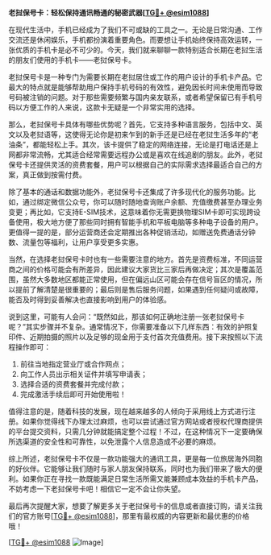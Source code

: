**老挝保号卡：轻松保持通讯畅通的秘密武器[[TG💪+ @esim1088](https://t.me/s/esim1088)]**

在现代生活中，手机已经成为了我们不可或缺的工具之一。无论是日常沟通、工作交流还是休闲娱乐，手机都扮演着重要角色。而要想让手机始终保持高效运转，一张优质的手机卡是必不可少的。今天，我们就来聊聊一款特别适合长期在老挝生活的朋友们使用的手机卡——老挝保号卡。

老挝保号卡是一种专门为需要长期在老挝居住或工作的用户设计的手机卡产品。它最大的特点就是能够帮助用户保持手机号码的有效性，避免因长时间未使用而导致号码被注销的问题。对于那些需要频繁与国内亲友联系，或者希望保留已有手机号码以方便工作的人来说，这款卡无疑是一个非常实用的选择。

那么，老挝保号卡具体有哪些优势呢？首先，它支持多种语言服务，包括中文、英文以及老挝语等，这使得无论你是初来乍到的新手还是已经在老挝生活多年的“老油条”，都能轻松上手。其次，该卡提供了稳定的网络连接，无论是打电话还是上网都非常流畅，尤其适合经常需要远程办公或是喜欢在线追剧的朋友。此外，老挝保号卡还提供灵活的资费套餐，用户可以根据自己的实际需求选择最适合自己的方案，真正做到按需付费。

除了基本的通话和数据功能外，老挝保号卡还集成了许多现代化的服务功能。比如，通过绑定微信公众号，你可以随时随地查询账户余额、充值缴费甚至办理业务变更；再比如，它支持E-SIM技术，这意味着你无需更换物理SIM卡即可实现跨设备使用，极大地方便了那些同时拥有智能手机和平板电脑等多种电子设备的用户。更值得一提的是，部分运营商还会定期推出各种促销活动，如赠送免费通话分钟数、流量包等福利，让用户享受更多实惠。

当然，在选择老挝保号卡时也有一些需要注意的地方。首先是资费标准，不同运营商之间的价格可能会有所差异，因此建议大家货比三家后再做决定；其次是覆盖范围，虽然大多数地区都能正常使用，但在偏远山区可能会存在信号盲区的情况，所以提前了解清楚是很重要的；最后则是售后服务问题，如果遇到任何疑问或故障，能否及时得到妥善解决也直接影响到用户的体验感。

说到这里，可能有人会问：“既然如此，那该如何正确地注册一张老挝保号卡呢？”其实步骤并不复杂。通常情况下，你需要准备以下几样东西：有效的护照复印件、近期拍摄的照片以及足够的现金用于支付首次充值费用。接下来按照以下流程操作即可：

1. 前往当地指定营业厅或合作网点；
2. 向工作人员出示相关证件并填写申请表；
3. 选择合适的资费套餐并完成付款；
4. 完成激活手续后即可开始使用啦！

值得注意的是，随着科技的发展，现在越来越多的人倾向于采用线上方式进行注册。如果你觉得线下办理太过麻烦，也可以尝试通过官方网站或者授权代理商提供的平台提交资料，只需几分钟就能搞定整个过程！不过，在这种情况下一定要确保所选渠道的安全性和可靠性，以免泄露个人信息造成不必要的麻烦。

综上所述，老挝保号卡不仅是一款功能强大的通讯工具，更是每一位旅居海外同胞的好伙伴。它能够让我们随时与家人朋友保持联系，同时也为我们带来了极大的便利。如果你正在寻找一款既能满足日常生活所需又能兼顾成本效益的手机卡产品，不妨考虑一下老挝保号卡吧！相信它一定不会让你失望。

最后再次提醒大家，想要了解更多关于老挝保号卡的信息或者直接订购，请关注我们的官方账号[[TG💪+ @esim1088](https://t.me/s/esim1088)]，那里有最权威的内容更新和最优惠的价格哦！

[[TG💪+ @esim1088](https://t.me/s/esim1088) ![Image](https://i.postimg.cc/4NQfJmqS/Snipaste-2025-05-13-00-14-12.png)]
